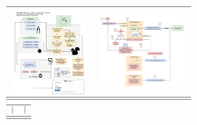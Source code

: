 |[<img src="https://raw.githubusercontent.com/tedezed/kubernetes-containers-tools/master/docs/img/Squirrel.png" width="90%" height="90%">](https://github.com/Tedezed/kubernetes-containers-tools/tree/master/squirrel)|[<img src="https://raw.githubusercontent.com/Tedezed/kubernetes-containers-tools/master/tools/images/liberty_start-stop.png" width="90%" height="90%">](https://github.com/Tedezed/kubernetes-containers-tools/tree/master/liberty)|
|-|-|
| | |

|[<img src="https://raw.githubusercontent.com/Tedezed/aventurabinaria.es/master/images/mov2.gif" width="20%" height="20%">](https://www.thingiverse.com/thing:3552801)|[<img src="https://raw.githubusercontent.com/Tedezed/animatronic-guardian/master/img/ezgif-2-f56b24e0bb88.gif" width="20%" height="20%">](https://twitter.com/Zerrotajo/status/1118835087645319168)|
|-|-|
| | |

